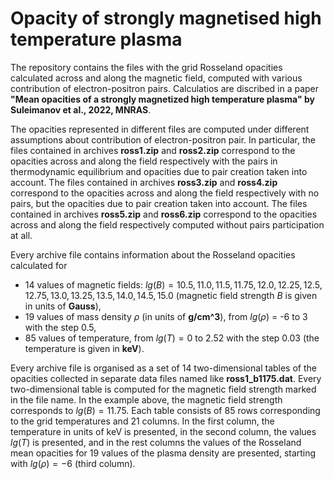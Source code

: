 # Opacity of strongly magnetised high temperature plasma

The repository contains the files with the grid Rosseland opacities calculated across and along the magnetic field, 
computed with various contribution of electron-positron pairs. 
Calculatios are discribed in a paper **"Mean opacities of a strongly magnetized high temperature plasma" by Suleimanov et al., 2022, MNRAS**.

The opacities represented in different files are computed under different assumptions about contribution of electron-positron pair. 
In particular, the files contained in archives **ross1.zip** and **ross2.zip** correspond to the opacities across and along the field respectively  with the pairs in thermodynamic equilibrium and opacities due to pair creation taken into account. 
The files contained in archives **ross3.zip** and **ross4.zip** correspond to the opacities across and along the field respectively with no pairs, but the opacities due to pair creation taken into account. 
The files contained in archives **ross5.zip** and **ross6.zip** correspond to the opacities across and along the field respectively  computed without pairs participation at all.

Every archive file contains information about the Rosseland opacities calculated for
- 14 values of magnetic fields: $lg(B) = 10.5, 11.0, 11.5, 11.75, 12.0, 12.25, 12.5, 12.75, 13.0, 13.25, 13.5, 14.0, 14.5, 15.0$ (magnetic field strength $B$ is given in units of **Gauss**),
- 19 values of mass density $\rho$ (in units of **g/cm^3**), from $lg(\rho)$ = -6 to 3 with the step $0.5$, 
- 85 values of temperature, from $lg(T) = 0$ to $2.52$ with the step $0.03$ (the temperature is given in **keV**).

Every archive file is organised as a set of 14 two-dimensional tables of the opacities collected in separate data files named like
**ross1_b1175.dat**. 
Every two-dimensional table is computed for the magnetic field strength marked in the file name.
In the example above, the magnetic field strength corresponds to $lg(B) = 11.75$. 
Each table consists of 85 rows corresponding to the grid temperatures and 21 columns. 
In the first column, the temperature in units of keV is presented, in the second column, the values  $lg(T)$ is presented, 
and in the rest columns the values of the Rosseland mean opacities for 19 values of the plasma density are presented, 
starting with $lg(\rho)=-6$ (third column).
